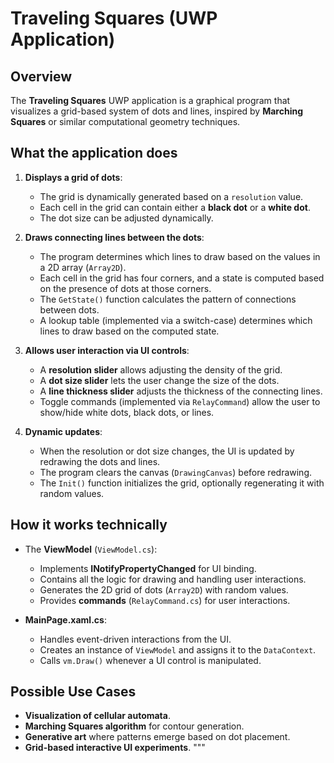 # Traveling Squares (UWP Application)

## **Overview**
The **Traveling Squares** UWP application is a graphical program that visualizes a grid-based system of dots and lines, inspired by **Marching Squares** or similar computational geometry techniques.

## **What the application does**
1. **Displays a grid of dots**:
   - The grid is dynamically generated based on a `resolution` value.
   - Each cell in the grid can contain either a **black dot** or a **white dot**.
   - The dot size can be adjusted dynamically.

2. **Draws connecting lines between the dots**:
   - The program determines which lines to draw based on the values in a 2D array (`Array2D`).
   - Each cell in the grid has four corners, and a state is computed based on the presence of dots at those corners.
   - The `GetState()` function calculates the pattern of connections between dots.
   - A lookup table (implemented via a switch-case) determines which lines to draw based on the computed state.

3. **Allows user interaction via UI controls**:
   - A **resolution slider** allows adjusting the density of the grid.
   - A **dot size slider** lets the user change the size of the dots.
   - A **line thickness slider** adjusts the thickness of the connecting lines.
   - Toggle commands (implemented via `RelayCommand`) allow the user to show/hide white dots, black dots, or lines.

4. **Dynamic updates**:
   - When the resolution or dot size changes, the UI is updated by redrawing the dots and lines.
   - The program clears the canvas (`DrawingCanvas`) before redrawing.
   - The `Init()` function initializes the grid, optionally regenerating it with random values.

## **How it works technically**
- The **ViewModel** (`ViewModel.cs`):
  - Implements **INotifyPropertyChanged** for UI binding.
  - Contains all the logic for drawing and handling user interactions.
  - Generates the 2D grid of dots (`Array2D`) with random values.
  - Provides **commands** (`RelayCommand.cs`) for user interactions.

- **MainPage.xaml.cs**:
  - Handles event-driven interactions from the UI.
  - Creates an instance of `ViewModel` and assigns it to the `DataContext`.
  - Calls `vm.Draw()` whenever a UI control is manipulated.

## **Possible Use Cases**
- **Visualization of cellular automata**.
- **Marching Squares algorithm** for contour generation.
- **Generative art** where patterns emerge based on dot placement.
- **Grid-based interactive UI experiments**.
"""
